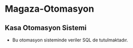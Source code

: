 # Magaza-Otomasyon
## Kasa Otomasyon Sistemi 
* Bu otomasyon sisteminde veriler SQL de tutulmaktadır. 
